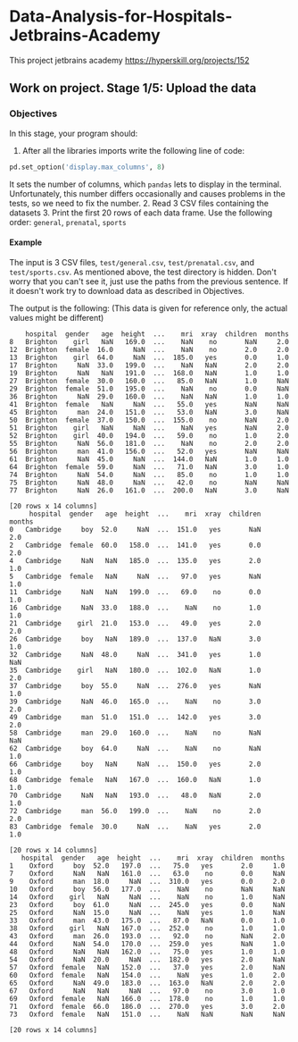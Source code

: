 # Data-Analysis-for-Hospitals-Jetbrains-Academy
This project jetbrains academy https://hyperskill.org/projects/152

## Work on project. Stage 1/5: Upload the data
### Objectives

In this stage, your program should:

1. After all the libraries imports write the following line of code:
```python
pd.set_option('display.max_columns', 8)
```
It sets the number of columns, which ```pandas``` lets to display in the terminal. Unfortunately,
this number differs occasionally and causes problems in the tests, so we need to fix the number.
2. Read 3 CSV files containing the datasets
3. Print the first 20 rows of each data frame. Use the following order: ```general```, ```prenatal```, ```sports```

#### Example
The input is 3 CSV files, ```test/general.csv```, ```test/prenatal.csv```, and ```test/sports.csv```. As mentioned above, the test directory is hidden. Don't worry that you can't see it,
just use the paths from the previous sentence. If it doesn't work try to download data as described in Objectives.

The output is the following:
(This data is given for reference only, the actual values might be different)

```shell
    hospital  gender   age  height  ...    mri  xray  children  months
8   Brighton    girl   NaN   169.0  ...    NaN    no       NaN     2.0
12  Brighton  female  16.0     NaN  ...    NaN    no       2.0     2.0
13  Brighton    girl  64.0     NaN  ...  185.0   yes       0.0     1.0
17  Brighton     NaN  33.0   199.0  ...    NaN   NaN       2.0     2.0
19  Brighton     NaN   NaN   191.0  ...  168.0   NaN       1.0     1.0
27  Brighton  female  30.0   160.0  ...   85.0   NaN       1.0     NaN
29  Brighton  female  51.0   195.0  ...    NaN    no       0.0     NaN
36  Brighton     NaN  29.0   160.0  ...    NaN   NaN       1.0     1.0
41  Brighton  female   NaN     NaN  ...   55.0   yes       NaN     NaN
45  Brighton     man  24.0   151.0  ...   53.0   NaN       3.0     NaN
50  Brighton  female  37.0   150.0  ...  155.0    no       NaN     2.0
51  Brighton    girl   NaN     NaN  ...    NaN   yes       NaN     2.0
52  Brighton    girl  40.0   194.0  ...   59.0    no       1.0     2.0
55  Brighton     NaN  56.0   181.0  ...    NaN    no       2.0     2.0
56  Brighton     man  41.0   156.0  ...   52.0   yes       NaN     NaN
61  Brighton     NaN  45.0     NaN  ...  144.0   NaN       1.0     1.0
64  Brighton  female  59.0     NaN  ...   71.0   NaN       3.0     1.0
74  Brighton     NaN  54.0     NaN  ...   85.0    no       1.0     1.0
75  Brighton     NaN  48.0     NaN  ...   42.0    no       NaN     NaN
77  Brighton     NaN  26.0   161.0  ...  200.0   NaN       3.0     NaN

[20 rows x 14 columns]
     hospital  gender   age  height  ...    mri  xray  children  months
0   Cambridge     boy  52.0     NaN  ...  151.0   yes       NaN     2.0
2   Cambridge  female  60.0   158.0  ...  141.0   yes       0.0     2.0
4   Cambridge     NaN   NaN   185.0  ...  135.0   yes       2.0     1.0
5   Cambridge  female   NaN     NaN  ...   97.0   yes       NaN     1.0
11  Cambridge     NaN   NaN   199.0  ...   69.0    no       0.0     1.0
16  Cambridge     NaN  33.0   188.0  ...    NaN    no       1.0     1.0
21  Cambridge    girl  21.0   153.0  ...   49.0   yes       2.0     2.0
26  Cambridge     boy   NaN   189.0  ...  137.0   NaN       3.0     1.0
32  Cambridge     NaN  48.0     NaN  ...  341.0   yes       1.0     NaN
35  Cambridge    girl   NaN   180.0  ...  102.0   NaN       1.0     2.0
37  Cambridge     boy  55.0     NaN  ...  276.0   yes       NaN     1.0
39  Cambridge     NaN  46.0   165.0  ...    NaN    no       3.0     2.0
49  Cambridge     man  51.0   151.0  ...  142.0   yes       3.0     2.0
58  Cambridge     man  29.0   160.0  ...    NaN    no       NaN     NaN
62  Cambridge     boy  64.0     NaN  ...    NaN    no       NaN     1.0
66  Cambridge     boy   NaN     NaN  ...  150.0   yes       2.0     1.0
68  Cambridge  female   NaN   167.0  ...  160.0   NaN       1.0     1.0
70  Cambridge     NaN   NaN   193.0  ...   48.0   NaN       2.0     1.0
72  Cambridge     man  56.0   199.0  ...    NaN    no       2.0     2.0
83  Cambridge  female  30.0     NaN  ...    NaN   yes       2.0     1.0

[20 rows x 14 columns]
   hospital  gender   age  height  ...    mri  xray  children  months
1    Oxford     boy  52.0   197.0  ...   75.0   yes       2.0     1.0
7    Oxford     NaN   NaN   161.0  ...   63.0    no       0.0     NaN
9    Oxford     man  18.0     NaN  ...  310.0   yes       0.0     2.0
10   Oxford     boy  56.0   177.0  ...    NaN    no       NaN     NaN
14   Oxford    girl   NaN     NaN  ...    NaN    no       1.0     NaN
23   Oxford     boy  61.0     NaN  ...  245.0   yes       0.0     NaN
25   Oxford     NaN  15.0     NaN  ...    NaN   yes       1.0     NaN
33   Oxford     man  43.0   175.0  ...   87.0   NaN       0.0     1.0
38   Oxford    girl   NaN   167.0  ...  252.0    no       1.0     1.0
43   Oxford     man  26.0   193.0  ...   92.0    no       NaN     2.0
44   Oxford     NaN  54.0   170.0  ...  259.0   yes       NaN     1.0
48   Oxford     NaN   NaN   162.0  ...   75.0   yes       1.0     1.0
54   Oxford     NaN  20.0     NaN  ...  182.0   yes       2.0     NaN
57   Oxford  female   NaN   152.0  ...   37.0   yes       2.0     NaN
60   Oxford  female   NaN   154.0  ...    NaN   yes       1.0     2.0
65   Oxford     NaN  49.0   183.0  ...  163.0   NaN       2.0     2.0
67   Oxford     NaN   NaN     NaN  ...   97.0    no       3.0     1.0
69   Oxford  female   NaN   166.0  ...  178.0    no       1.0     1.0
71   Oxford  female  66.0   186.0  ...  270.0   yes       3.0     2.0
73   Oxford  female   NaN   151.0  ...    NaN   NaN       NaN     NaN

[20 rows x 14 columns]
```
